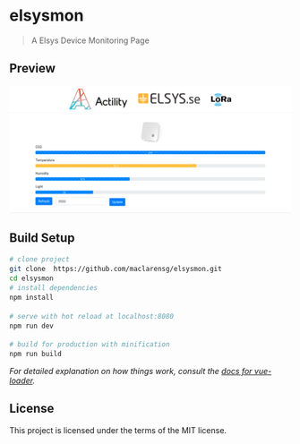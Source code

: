 # elsysmon

> A Elsys Device Monitoring Page

## Preview

![screenshot](./screenshot/elsysmon.png)

## Build Setup

``` bash
# clone project
git clone  https://github.com/maclarensg/elsysmon.git
cd elsysmon
# install dependencies
npm install

# serve with hot reload at localhost:8080
npm run dev

# build for production with minification
npm run build
```
_For detailed explanation on how things work, consult the [docs for vue-loader](http://vuejs.github.io/vue-loader)._


## License

This project is licensed under the terms of the MIT license.
